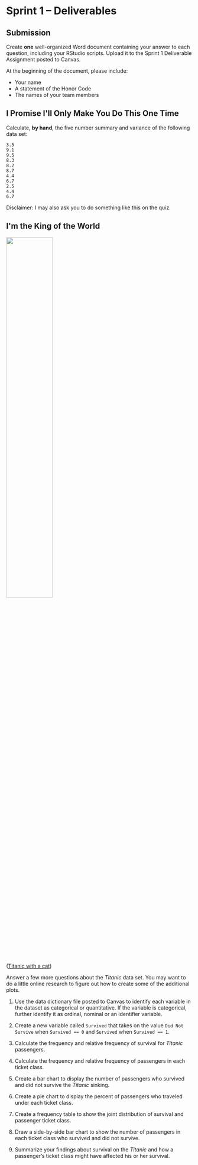 # Sprint 1 &ndash; Deliverables

## Submission

Create **one** well-organized Word document containing your answer to each question, including your RStudio scripts. Upload it to the Sprint 1 Deliverable Assignment posted to Canvas.

At the beginning of the document, please include:

- Your name
- A statement of the Honor Code
- The names of your team members

## I Promise I'll Only Make You Do This One Time

Calculate, **by hand**, the five number summary and variance of the following data set:

```
3.5
9.1
9.5
8.3
8.2
8.7
4.4
6.7
2.5
4.4
6.7
```

Disclaimer: I may also ask you to do something like this on the quiz.

## I'm the King of the World

<img src="https://i.ytimg.com/vi/kEPfM3jSoBw/maxresdefault.jpg" width="50%" />

([Titanic with a cat](https://www.youtube.com/watch?v=kEPfM3jSoBw))

Answer a few more questions about the *Titanic* data set. You may want to do a little online research to figure out how to create some of the additional plots.

1.	Use the data dictionary file posted to Canvas to identify each variable in the dataset as categorical or quantitative. If the variable is categorical, further identify it as ordinal, nominal or an identifier variable.

2.	Create a new variable called `Survived` that takes on the value `Did Not Survive` when `Survived == 0` and `Survived` when `Survived == 1`.

3.	Calculate the frequency and relative frequency of survival for *Titanic* passengers.

4.	Calculate the frequency and relative frequency of passengers in each ticket class.

5.	Create a bar chart to display the number of passengers who survived and did not survive the *Titanic* sinking.

6.	Create a pie chart to display the percent of passengers who traveled under each ticket class.

7.	Create a frequency table to show the joint distribution of survival and passenger ticket class.

8.	Draw a side-by-side bar chart to show the number of passengers in each ticket class who survived and did not survive.

9.	Summarize your findings about survival on the *Titanic* and how a passenger’s ticket class might have affected his or her survival.
